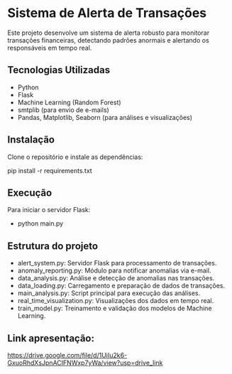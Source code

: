 # Sistema de Alerta de Transações

Este projeto desenvolve um sistema de alerta robusto para monitorar transações financeiras, detectando padrões anormais e alertando os responsáveis em tempo real.

## Tecnologias Utilizadas
- Python
- Flask
- Machine Learning (Random Forest)
- smtplib (para envio de e-mails)
- Pandas, Matplotlib, Seaborn (para análises e visualizações)

## Instalação
Clone o repositório e instale as dependências:

pip install -r requirements.txt


## Execução

Para iniciar o servidor Flask:

- python main.py

## Estrutura do projeto

- alert_system.py: Servidor Flask para processamento de transações.
- anomaly_reporting.py: Módulo para notificar anomalias via e-mail.
- data_analysis.py: Análise e detecção de anomalias nas transações.
- data_loading.py: Carregamento e preparação de dados de transações.
- main_analysis.py: Script principal para execução das análises.
- real_time_visualization.py: Visualizações dos dados em tempo real.
- train_model.py: Treinamento e validação dos modelos de Machine Learning.

## Link apresentação:

https://drive.google.com/file/d/1UiIu2k6-GxuoRhdXsJpnACIFNWxp7yWa/view?usp=drive_link


